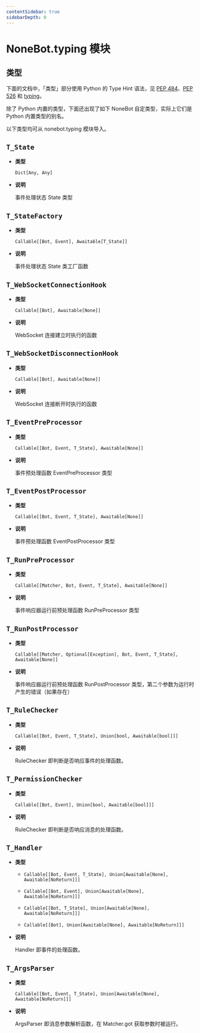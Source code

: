 ```yaml
---
contentSidebar: true
sidebarDepth: 0
---
```


# NoneBot.typing 模块

## 类型

下面的文档中，「类型」部分使用 Python 的 Type Hint 语法，见 [PEP 484](https://www.python.org/dev/peps/pep-0484/)、[PEP 526](https://www.python.org/dev/peps/pep-0526/) 和 [typing](https://docs.python.org/3/library/typing.html)。

除了 Python 内置的类型，下面还出现了如下 NoneBot 自定类型，实际上它们是 Python 内置类型的别名。

以下类型均可从 nonebot.typing 模块导入。


## `T_State`


* **类型**

    `Dict[Any, Any]`



* **说明**

    事件处理状态 State 类型




## `T_StateFactory`


* **类型**

    `Callable[[Bot, Event], Awaitable[T_State]]`



* **说明**

    事件处理状态 State 类工厂函数




## `T_WebSocketConnectionHook`


* **类型**

    `Callable[[Bot], Awaitable[None]]`



* **说明**

    WebSocket 连接建立时执行的函数




## `T_WebSocketDisconnectionHook`


* **类型**

    `Callable[[Bot], Awaitable[None]]`



* **说明**

    WebSocket 连接断开时执行的函数




## `T_EventPreProcessor`


* **类型**

    `Callable[[Bot, Event, T_State], Awaitable[None]]`



* **说明**

    事件预处理函数 EventPreProcessor 类型




## `T_EventPostProcessor`


* **类型**

    `Callable[[Bot, Event, T_State], Awaitable[None]]`



* **说明**

    事件预处理函数 EventPostProcessor 类型




## `T_RunPreProcessor`


* **类型**

    `Callable[[Matcher, Bot, Event, T_State], Awaitable[None]]`



* **说明**

    事件响应器运行前预处理函数 RunPreProcessor 类型




## `T_RunPostProcessor`


* **类型**

    `Callable[[Matcher, Optional[Exception], Bot, Event, T_State], Awaitable[None]]`



* **说明**

    事件响应器运行前预处理函数 RunPostProcessor 类型，第二个参数为运行时产生的错误（如果存在）




## `T_RuleChecker`


* **类型**

    `Callable[[Bot, Event, T_State], Union[bool, Awaitable[bool]]]`



* **说明**

    RuleChecker 即判断是否响应事件的处理函数。




## `T_PermissionChecker`


* **类型**

    `Callable[[Bot, Event], Union[bool, Awaitable[bool]]]`



* **说明**

    RuleChecker 即判断是否响应消息的处理函数。




## `T_Handler`


* **类型**

    
    * `Callable[[Bot, Event, T_State], Union[Awaitable[None], Awaitable[NoReturn]]]`


    * `Callable[[Bot, Event], Union[Awaitable[None], Awaitable[NoReturn]]]`


    * `Callable[[Bot, T_State], Union[Awaitable[None], Awaitable[NoReturn]]]`


    * `Callable[[Bot], Union[Awaitable[None], Awaitable[NoReturn]]]`



* **说明**

    Handler 即事件的处理函数。




## `T_ArgsParser`


* **类型**

    `Callable[[Bot, Event, T_State], Union[Awaitable[None], Awaitable[NoReturn]]]`



* **说明**

    ArgsParser 即消息参数解析函数，在 Matcher.got 获取参数时被运行。
